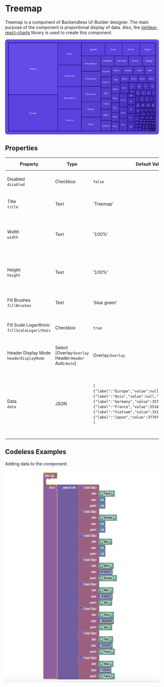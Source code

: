 # Treemap
Treemap is a component of Backendless UI-Builder designer. The main purpose of the component is proportional display of data. Also, the [igniteui-react-charts](https://www.infragistics.com/products/ignite-ui-react/react/components/charts/types/treemap-chart) library is used to create this component.

<p align="center">
  <img alt="main thumbnail" src="./thumbnail.png" width="720"/>
</p>

## Properties

| Property                                          | Type                                                           | Default Value                                                                                                                                                                                                                                                                                                                                            | Logic                        | Data Binding | UI Setting | Description                                                                                                                                                                                          |
|---------------------------------------------------|----------------------------------------------------------------|----------------------------------------------------------------------------------------------------------------------------------------------------------------------------------------------------------------------------------------------------------------------------------------------------------------------------------------------------------|------------------------------|--------------|------------|------------------------------------------------------------------------------------------------------------------------------------------------------------------------------------------------------|
| Disabled<br/>`disabled`                           | Checkbox                                                       | `false`                                                                                                                                                                                                                                                                                                                                                  | Disabled Logic               | YES          | YES        | This handler allows you to disable a component.                                                                                                                                                      |
| Title<br/>`title`                                 | Text                                                           | 'Treemap'                                                                                                                                                                                                                                                                                                                                                | Title Logic                  | YES          | YES        | This handler allows you to specify a title for the component.                                                                                                                                        |
| Width<br/>`width`                                 | Text                                                           | '100%'                                                                                                                                                                                                                                                                                                                                                   | Width Logic                  | YES          | YES        | This handler allows you to specify the component's width in pixels(px) or percentages(%).                                                                                                            |
| Height<br/>`height`                               | Text                                                           | '100%'                                                                                                                                                                                                                                                                                                                                                   | Height Logic                 | YES          | YES        | This handler allows you to specify the component's height in pixels(px) or percentages(%).                                                                                                           |
| Fill Brushes<br/>`fillBrushes`                    | Text                                                           | 'blue green'                                                                                                                                                                                                                                                                                                                                             | Fill Brushes Logic           | YES          | YES        | This handler allows you to specify the fill brushes.                                                                                                                                                 |
| Fill Scale Logarithmic<br/>`fillScaleLogarithmic` | Checkbox                                                       | `true`                                                                                                                                                                                                                                                                                                                                                   | Fill Scale Logarithmic Logic | YES          | YES        | This handler allows you to control the logarithmic fill scale.                                                                                                                                       |
| Header Display Mode<br/>`headerDisplayMode`       | Select [Overlay:`Overlay`<br/>Header:`Header`<br/>Auto:`Auto`] | Overlay:`Overlay`                                                                                                                                                                                                                                                                                                                                        | Header Display Mode Logic    | YES          | YES        | This handler allows you to specify the header display mode.                                                                                                                                          |
| Data<br/>`data`                                   | JSON                                                           | `[`<br/>`{"label":"Europe","value":null,"parent":null},`<br/>`{"label":"Asia","value":null,"parent":null}`<br/>`{"label":"Germany","value":357588,"parent":"Europe"}`<br/>`{"label":"France","value":551695,"parent":"Europe"}`<br/>`{"label":"Vietnam","value":331690 ,"parent":"Asia"}`<br/>`{"label":"Japan","value":377973,"parent":"Asia"}`<br/>`]` | Data Logic                   | YES          | YES        | This handler allows you to add data to the component. Watch [Codeless Examples](#Examples). Signature of data: list of objects {label: `String`, value: `Number \| null`, parent: `String \| null`}. |

## <a name="Examples"></a> Codeless Examples

Adding data to the component:

<img alt="adding-data" height="690" src="./example-images/adding-data.png" width="900"/>
